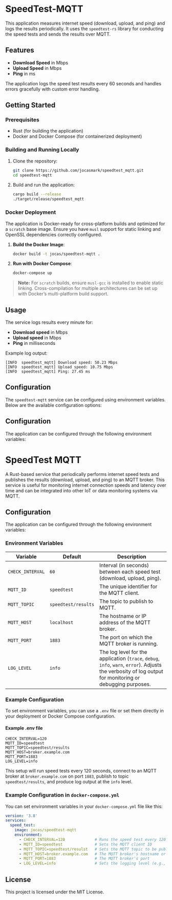 
# SpeedTest-MQTT

This application measures internet speed (download, upload, and ping) and logs the results periodically. 
It uses the `speedtest-rs` library for conducting the speed tests and sends the results over MQTT.

## Features

- **Download Speed** in Mbps
- **Upload Speed** in Mbps
- **Ping** in ms

The application logs the speed test results every 60 seconds and handles errors gracefully with custom error handling.

## Getting Started

### Prerequisites

- Rust (for building the application)
- Docker and Docker Compose (for containerized deployment)

### Building and Running Locally

1. Clone the repository:
   ```bash
   git clone https://github.com/jocasmark/speedtest_mqtt.git
   cd speedtest-mqtt
   ```

2. Build and run the application:
   ```bash
   cargo build --release
   ./target/release/speedtest_mqtt
   ```

### Docker Deployment

The application is Docker-ready for cross-platform builds and optimized for a `scratch` base image. Ensure you have `musl` support for static linking and OpenSSL dependencies correctly configured.

1. **Build the Docker Image**:
   ```bash
   docker build -t jocas/speedtest-mqtt .
   ```

2. **Run with Docker Compose**:
   ```bash
   docker-compose up
   ```

> **Note:** For `scratch` builds, ensure `musl-gcc` is installed to enable static linking. Cross-compilation for multiple architectures can be set up with Docker’s multi-platform build support.

## Usage

The service logs results every minute for:
- **Download speed** in Mbps
- **Upload speed** in Mbps
- **Ping** in milliseconds

Example log output:
```plaintext
[INFO  speedtest_mqtt] Download speed: 50.23 Mbps
[INFO  speedtest_mqtt] Upload speed: 10.75 Mbps
[INFO  speedtest_mqtt] Ping: 27.45 ms
```


## Configuration

The `speedtest-mqtt` service can be configured using environment variables. Below are the available configuration options:

## Configuration

The application can be configured through the following environment variables:

# SpeedTest MQTT

A Rust-based service that periodically performs internet speed tests and publishes the results (download, upload, and ping) to an MQTT broker. This service is useful for monitoring internet connection speeds and latency over time and can be integrated into other IoT or data monitoring systems via MQTT.

## Configuration

The application can be configured through the following environment variables:

### Environment Variables

| Variable         | Default             | Description                                                                |
|------------------|---------------------|----------------------------------------------------------------------------|
| `CHECK_INTERVAL` | `60`                | Interval (in seconds) between each speed test (download, upload, ping).    |
| `MQTT_ID`        | `speedtest`         | The unique identifier for the MQTT client.                                |
| `MQTT_TOPIC`     | `speedtest/results` | The topic to publish to MQTT.                                             |
| `MQTT_HOST`      | `localhost`         | The hostname or IP address of the MQTT broker.                            |
| `MQTT_PORT`      | `1883`              | The port on which the MQTT broker is running.                             |
| `LOG_LEVEL`      | `info`              | The log level for the application (`trace`, `debug`, `info`, `warn`, `error`). Adjusts the verbosity of log output for monitoring or debugging purposes. |

### Example Configuration

To set environment variables, you can use a `.env` file or set them directly in your deployment or Docker Compose configuration.

#### Example .env file

```plaintext
CHECK_INTERVAL=120
MQTT_ID=speedtest
MQTT_TOPIC=speedtest/results
MQTT_HOST=broker.example.com
MQTT_PORT=1883
LOG_LEVEL=info
```

This setup will run speed tests every 120 seconds, connect to an MQTT broker at `broker.example.com` on port `1883`, publish to topic `speedtest/results`, and produce log output at the `info` level.

### Example Configuration in `docker-compose.yml`

You can set environment variables in your `docker-compose.yml` file like this:

```yaml
version: '3.8'
services:
  speed_test:
    image: jocas/speedtest-mqtt
    environment:
      - CHECK_INTERVAL=120             # Runs the speed test every 120 seconds
      - MQTT_ID=speedtest              # Sets the MQTT client ID
      - MQTT_TOPIC=speedtest/resulst   # Sets the MQTT topic to be published to
      - MQTT_HOST=broker.example.com   # The MQTT broker's hostname or IP address
      - MQTT_PORT=1883                 # The MQTT broker's port
      - LOG_LEVEL=info                 # Sets the logging level (e.g., info, debug, warn)
```

## License

This project is licensed under the MIT License.
